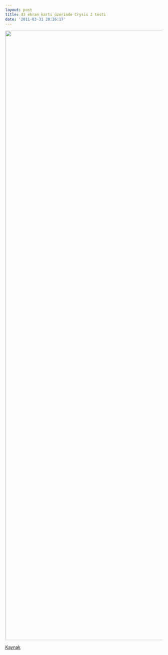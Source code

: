 ```yaml
---
layout: post
title: 43 ekran kartı üzerinde Crysis 2 testi
date: '2011-03-31 20:26:17'
---
```


<a href="http://devdala.files.wordpress.com/2011/03/crysis2_43_graphics_cards_compared.jpg"><img class="aligncenter" src="http://devdala.files.wordpress.com/2011/03/crysis2_43_graphics_cards_compared.jpg" alt="" width="524" height="1943" /></a>

<a href="http://www.geeks3d.com/20110331/crysis-2-43-graphics-cards-compared/" target="_blank">Kaynak</a>
